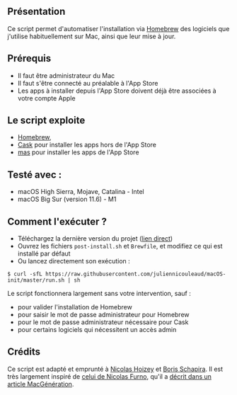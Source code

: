 ## Présentation

Ce script permet d'automatiser l'installation via [Homebrew](http://brew.sh "Homebrew — The missing package manager for macOS") des logiciels que j'utilise habituellement sur Mac, ainsi que leur mise à jour.

## Prérequis

- Il faut être administrateur du Mac
- Il faut s'être connecté au préalable à l'App Store
- Les apps à installer depuis l'App Store doivent déjà être associées à votre compte Apple

## Le script exploite

- [Homebrew](http://brew.sh "Homebrew — The missing package manager for macOS"),
- [Cask](https://caskroom.github.io) pour installer les apps hors de l'App Store
- [mas](https://github.com/mas-cli/mas) pour installer les apps de l'App Store

## Testé avec :

- macOS High Sierra, Mojave, Catalina - Intel
- macOS Big Sur (version 11.6) - M1

## Comment l'exécuter ?

- Téléchargez la dernière version du projet ([lien direct](https://github.com/juliennicouleaud/macOS-init/archive/master.zip))
- Ouvrez les fichiers `post-install.sh` et `Brewfile`, et modifiez ce qui est installé par défaut
- Ou lancez directement son exécution :

```shell
$ curl -sfL https://raw.githubusercontent.com/juliennicouleaud/macOS-init/master/run.sh | sh
```

Le script fonctionnera largement sans votre intervention, sauf :
  - pour valider l'installation de Homebrew
  - pour saisir le mot de passe administrateur pour Homebrew
  - pour le mot de passe administrateur nécessaire pour Cask
  - pour certains logiciels qui nécessitent un accès admin

## Crédits
Ce script est adapté et emprunté à [Nicolas Hoizey](https://github.com/nhoizey/macOS-init) et [Boris Schapira](https://github.com/borisschapira/macOS-init). Il est très largement inspiré de [celui de Nicolas Furno](https://github.com/nicolinuxfr/macOS-post-installation), qu'il a [décrit dans un article MacGénération](https://www.macg.co/logiciels/2017/01/un-script-pour-configurer-automatiquement-un-nouveau-mac-96652).